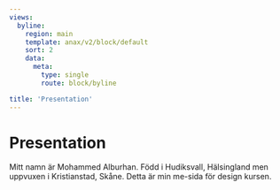 ```yaml
---
views:
  byline:
    region: main
    template: anax/v2/block/default
    sort: 2
    data:
      meta:
        type: single
        route: block/byline

title: 'Presentation'
---
```


# Presentation

Mitt namn är Mohammed Alburhan. Född i Hudiksvall, Hälsingland men uppvuxen i Kristianstad, Skåne.
Detta är min me-sida för design kursen.
